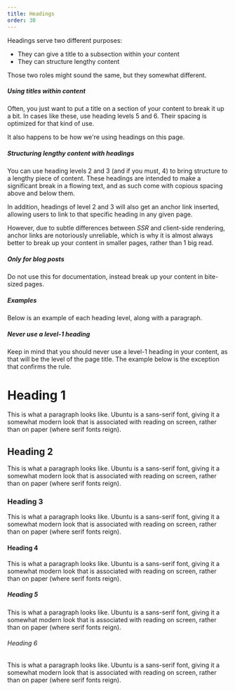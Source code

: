 ```yaml
---
title: Headings
order: 30
---
```


Headings serve two different purposes:

 - They can give a title to a subsection within your content
 - They can structure lengthy content

Those two roles might sound the same, but they somewhat different.

##### Using titles within content

Often, you just want to put a title on a section of your content to
break it up a bit. In cases like these, use heading levels 5 and 6.
Their spacing is optimized for that kind of use.

It also happens to be how we're using headings on this page.

##### Structuring lengthy content with headings

You can use heading levels 2 and 3 (and if you must, 4) to bring 
structure to a lengthy piece of content.
These headings are intended to make a significant break in 
a flowing text, and as such come with copious spacing above
and below them.

In addition, headings of level 2 and 3 will also get an 
anchor link inserted, allowing users to link to that specific
heading in any given page.

However, due to subtle differences between _SSR_ and client-side
rendering, anchor links are notoriously unreliable, which is 
why it is almost always better to break up your content in
smaller pages, rather than 1 big read.

<Note>

##### Only for blog posts

Do not use this for documentation, instead break up your content
in bite-sized pages.

</Note>


##### Examples

Below is an example of each heading level, along with a paragraph.

<Note>

##### Never use a level-1 heading

Keep in mind that you should never use a level-1 heading in your
content, as that will be the level of the page title. The example
below is the exception that confirms the rule.

</Note>



# Heading 1

This is what a paragraph looks like. Ubuntu is a sans-serif font, giving it
a somewhat modern look that is associated with reading on screen, rather than
on paper (where serif fonts reign).

## Heading 2

This is what a paragraph looks like. Ubuntu is a sans-serif font, giving it
a somewhat modern look that is associated with reading on screen, rather than
on paper (where serif fonts reign).

### Heading 3

This is what a paragraph looks like. Ubuntu is a sans-serif font, giving it
a somewhat modern look that is associated with reading on screen, rather than
on paper (where serif fonts reign).

#### Heading 4

This is what a paragraph looks like. Ubuntu is a sans-serif font, giving it
a somewhat modern look that is associated with reading on screen, rather than
on paper (where serif fonts reign).

##### Heading 5

This is what a paragraph looks like. Ubuntu is a sans-serif font, giving it
a somewhat modern look that is associated with reading on screen, rather than
on paper (where serif fonts reign).

###### Heading 6

This is what a paragraph looks like. Ubuntu is a sans-serif font, giving it
a somewhat modern look that is associated with reading on screen, rather than
on paper (where serif fonts reign).

